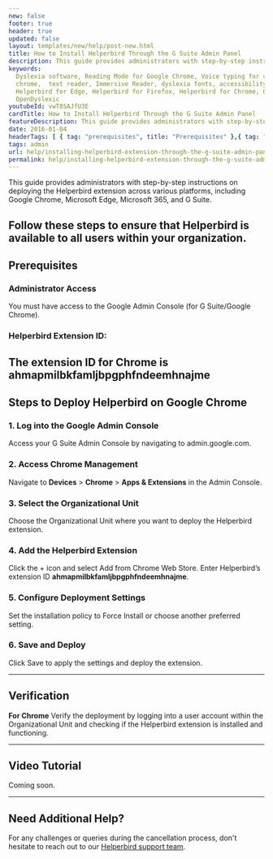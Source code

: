 ```yaml
---
new: false
footer: true
header: true
updated: false
layout: templates/new/help/post-new.html
title: How to Install Helperbird Through the G Suite Admin Panel
description: This guide provides administrators with step-by-step instructions on deploying the Helperbird extension across various platforms, including Google Chrome, Microsoft Edge, Microsoft 365, and G Suite.
keywords:
  Dyslexia software, Reading Mode for Google Chrome, Voice typing for chrome, Text to speech for
  chrome,  text reader, Immersive Reader, dyslexia fonts, accessibility software, dyslexia software,
  Helperbird for Edge, Helperbird for Firefox, Helperbird for Chrome, Opendyslexic for Chrome,
  OpenDyslexic
youtubeId: vwT8SAJfU3E
cardTitle: How to Install Helperbird Through the G Suite Admin Panel
featureDescription: This guide provides administrators with step-by-step instructions on deploying the Helperbird extension across various platforms, including Google Chrome, Microsoft Edge, Microsoft 365, and G Suite.
date: 2016-01-04
headerTags: [ { tag: "prerequisites", title: "Prerequisites" },{ tag: "steps-to-deploy-helperbird-on-google-chrome", title: "Steps to Deploy Helperbird on Google Chrome" }]  
tags: admin
url: help/installing-helperbird-extension-through-the-g-suite-admin-panel/
permalink: help/installing-helperbird-extension-through-the-g-suite-admin-panel/
---
```


This guide provides administrators with step-by-step instructions on deploying the Helperbird extension across various platforms, including Google Chrome, Microsoft Edge, Microsoft 365, and G Suite. 

Follow these steps to ensure that Helperbird is available to all users within your organization.
---

## Prerequisites

### Administrator Access

You must have access to the Google Admin Console (for G Suite/Google Chrome).

### Helperbird Extension ID:

The extension ID for Chrome is **ahmapmilbkfamljbpgphfndeemhnajme**
---

## Steps to Deploy Helperbird on Google Chrome

### 1. Log into the Google Admin Console

Access your G Suite Admin Console by navigating to admin.google.com.

### 2. Access Chrome Management

Navigate to **Devices** > **Chrome** > **Apps & Extensions** in the Admin Console.

### 3. Select the Organizational Unit

Choose the Organizational Unit where you want to deploy the Helperbird extension.

### 4. Add the Helperbird Extension

Click the + icon and select Add from Chrome Web Store. Enter Helperbird’s extension ID **ahmapmilbkfamljbpgphfndeemhnajme**.

### 5. Configure Deployment Settings

Set the installation policy to Force Install or choose another preferred setting.

### 6. Save and Deploy

Click Save to apply the settings and deploy the extension.

---

## Verification

**For Chrome** Verify the deployment by logging into a user account within the Organizational Unit and checking if the Helperbird extension is installed and functioning.

---

## Video Tutorial

Coming soon.


---

## Need Additional Help?

For any challenges or queries during the cancellation process, don't hesitate to reach out to our [Helperbird support team](https://www.helperbird.com/support).

